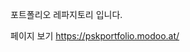 포트폴리오 레파지토리 입니다.

페이지 보기 <a href="https://pskportfolio.modoo.at/">https://pskportfolio.modoo.at/</a>
